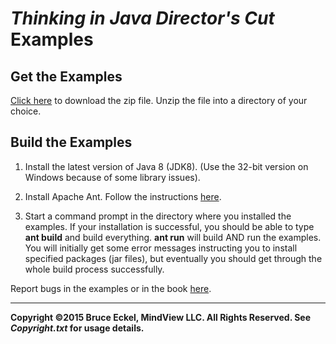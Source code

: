 # *Thinking in Java Director's Cut* Examples

## Get the Examples ##

[Click here](https://github.com/BruceEckel/TIJ4-Refreshed-Examples/archive/master.zip) to download the zip file. Unzip the file into a directory of your choice.

## Build the Examples ##
1. Install the latest version of Java 8 (JDK8). (Use the 32-bit version on Windows because of some library issues).

1. Install Apache Ant. Follow the instructions [here](https://ant.apache.org/manual/install.html#getting).

1. Start a command prompt in the directory where you installed the examples. If your installation is successful, you should be able to type **ant build** and build everything. **ant run** will build AND run the examples. You will initially get some error messages instructing you to install specified packages (jar files), but eventually you should get through the whole build process successfully.


Report bugs in the examples or in the book [here](https://github.com/BruceEckel/TIJ4-Refreshed-Examples/issues).

----------
**Copyright &copy;2015 Bruce Eckel, MindView LLC. All Rights Reserved. See *Copyright.txt* for usage details.**
